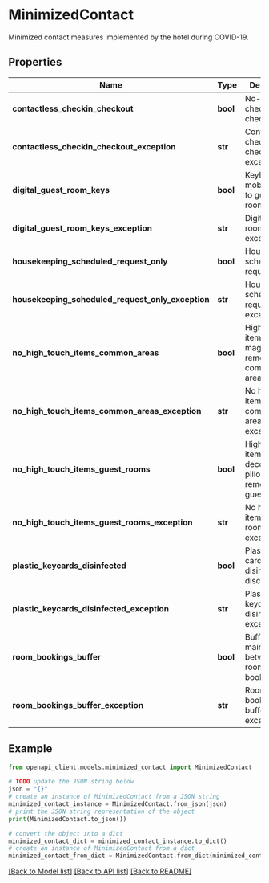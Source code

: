 # MinimizedContact

Minimized contact measures implemented by the hotel during COVID-19.

## Properties

Name | Type | Description | Notes
------------ | ------------- | ------------- | -------------
**contactless_checkin_checkout** | **bool** | No-contact check-in and check-out. | [optional] 
**contactless_checkin_checkout_exception** | **str** | Contactless check-in check-out exception. | [optional] 
**digital_guest_room_keys** | **bool** | Keyless mobile entry to guest rooms. | [optional] 
**digital_guest_room_keys_exception** | **str** | Digital guest room keys exception. | [optional] 
**housekeeping_scheduled_request_only** | **bool** | Housekeeping scheduled by request only. | [optional] 
**housekeeping_scheduled_request_only_exception** | **str** | Housekeeping scheduled request only exception. | [optional] 
**no_high_touch_items_common_areas** | **bool** | High-touch items, such as magazines, removed from common areas. | [optional] 
**no_high_touch_items_common_areas_exception** | **str** | No high touch items common areas exception. | [optional] 
**no_high_touch_items_guest_rooms** | **bool** | High-touch items, such as decorative pillows, removed from guest rooms. | [optional] 
**no_high_touch_items_guest_rooms_exception** | **str** | No high touch items guest rooms exception. | [optional] 
**plastic_keycards_disinfected** | **bool** | Plastic key cards are disinfected or discarded. | [optional] 
**plastic_keycards_disinfected_exception** | **str** | Plastic keycards disinfected exception. | [optional] 
**room_bookings_buffer** | **bool** | Buffer maintained between room bookings. | [optional] 
**room_bookings_buffer_exception** | **str** | Room bookings buffer exception. | [optional] 

## Example

```python
from openapi_client.models.minimized_contact import MinimizedContact

# TODO update the JSON string below
json = "{}"
# create an instance of MinimizedContact from a JSON string
minimized_contact_instance = MinimizedContact.from_json(json)
# print the JSON string representation of the object
print(MinimizedContact.to_json())

# convert the object into a dict
minimized_contact_dict = minimized_contact_instance.to_dict()
# create an instance of MinimizedContact from a dict
minimized_contact_from_dict = MinimizedContact.from_dict(minimized_contact_dict)
```
[[Back to Model list]](../README.md#documentation-for-models) [[Back to API list]](../README.md#documentation-for-api-endpoints) [[Back to README]](../README.md)


